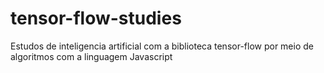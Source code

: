 # tensor-flow-studies
Estudos de inteligencia artificial com a biblioteca tensor-flow por meio de algoritmos com a linguagem Javascript
